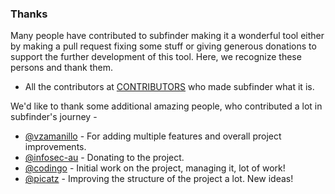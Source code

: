 ### Thanks

Many people have contributed to subfinder making it a wonderful tool either by making a pull request fixing some stuff or giving generous donations to support the further development of this tool. Here, we recognize these persons and thank them. 

- All the contributors at [CONTRIBUTORS](https://github.com/sirakav/subfinder/graphs/contributors) who made subfinder what it is.

We'd like to thank some additional amazing people, who contributed a lot in subfinder's journey - 

- [@vzamanillo](https://github.com/vzamanillo) - For adding multiple features and overall project improvements.
- [@infosec-au](https://github.com/infosec-au) - Donating to the project.
- [@codingo](https://github.com/codingo) - Initial work on the project, managing it, lot of work!
- [@picatz](https://github.com/picatz) - Improving the structure of the project a lot. New ideas!